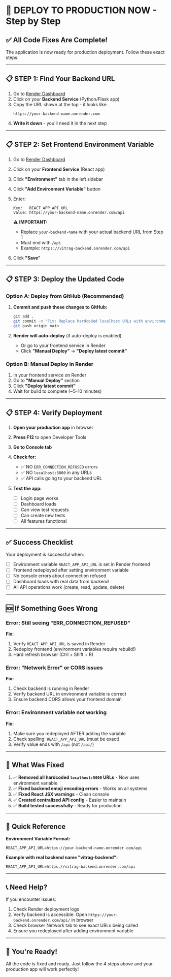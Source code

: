 # 🚀 DEPLOY TO PRODUCTION NOW - Step by Step

## ✅ All Code Fixes Are Complete!

The application is now ready for production deployment. Follow these exact steps:

---

## 📋 STEP 1: Find Your Backend URL

1. Go to [Render Dashboard](https://dashboard.render.com/)
2. Click on your **Backend Service** (Python/Flask app)
3. Copy the URL shown at the top - it looks like:
   ```
   https://your-backend-name.onrender.com
   ```
4. **Write it down** - you'll need it in the next step

---

## 📋 STEP 2: Set Frontend Environment Variable

1. Go to [Render Dashboard](https://dashboard.render.com/)
2. Click on your **Frontend Service** (React app)
3. Click **"Environment"** tab in the left sidebar
4. Click **"Add Environment Variable"** button
5. Enter:
   ```
   Key:   REACT_APP_API_URL
   Value: https://your-backend-name.onrender.com/api
   ```
   ⚠️ **IMPORTANT:** 
   - Replace `your-backend-name` with your actual backend URL from Step 1
   - Must end with `/api`
   - Example: `https://vitrag-backend.onrender.com/api`

6. Click **"Save"**

---

## 📋 STEP 3: Deploy the Updated Code

### Option A: Deploy from GitHub (Recommended)
1. **Commit and push these changes to GitHub:**
   ```bash
   git add .
   git commit -m "Fix: Replace hardcoded localhost URLs with environment variables for production"
   git push origin main
   ```

2. **Render will auto-deploy** (if auto-deploy is enabled)
   - Or go to your frontend service in Render
   - Click **"Manual Deploy"** → **"Deploy latest commit"**

### Option B: Manual Deploy in Render
1. In your frontend service on Render
2. Go to **"Manual Deploy"** section
3. Click **"Deploy latest commit"**
4. Wait for build to complete (~5-10 minutes)

---

## 📋 STEP 4: Verify Deployment

1. **Open your production app** in browser
2. **Press F12** to open Developer Tools
3. **Go to Console tab**
4. **Check for:**
   - ✅ NO `ERR_CONNECTION_REFUSED` errors
   - ✅ NO `localhost:5000` in any URLs
   - ✅ API calls going to your backend URL

5. **Test the app:**
   - [ ] Login page works
   - [ ] Dashboard loads
   - [ ] Can view test requests
   - [ ] Can create new tests
   - [ ] All features functional

---

## ✅ Success Checklist

Your deployment is successful when:
- [ ] Environment variable `REACT_APP_API_URL` is set in Render frontend
- [ ] Frontend redeployed after setting environment variable
- [ ] No console errors about connection refused
- [ ] Dashboard loads with real data from backend
- [ ] All API operations work (create, read, update, delete)

---

## 🆘 If Something Goes Wrong

### Error: Still seeing "ERR_CONNECTION_REFUSED"
**Fix:**
1. Verify `REACT_APP_API_URL` is saved in Render
2. Redeploy frontend (environment variables require rebuild!)
3. Hard refresh browser (Ctrl + Shift + R)

### Error: "Network Error" or CORS issues
**Fix:**
1. Check backend is running in Render
2. Verify backend URL in environment variable is correct
3. Ensure backend CORS allows your frontend domain

### Error: Environment variable not working
**Fix:**
1. Make sure you redeployed AFTER adding the variable
2. Check spelling: `REACT_APP_API_URL` (must be exact)
3. Verify value ends with `/api` (not `/api/`)

---

## 📝 What Was Fixed

1. ✅ **Removed all hardcoded `localhost:5000` URLs** - Now uses environment variable
2. ✅ **Fixed backend emoji encoding errors** - Works on all systems
3. ✅ **Fixed React JSX warnings** - Clean console
4. ✅ **Created centralized API config** - Easier to maintain
5. ✅ **Build tested successfully** - Ready for production

---

## 🎯 Quick Reference

**Environment Variable Format:**
```
REACT_APP_API_URL=https://your-backend-name.onrender.com/api
```

**Example with real backend name "vitrag-backend":**
```
REACT_APP_API_URL=https://vitrag-backend.onrender.com/api
```

---

## 📞 Need Help?

If you encounter issues:
1. Check Render deployment logs
2. Verify backend is accessible: Open `https://your-backend.onrender.com/api/` in browser
3. Check browser Network tab to see exact URLs being called
4. Ensure you redeployed after adding environment variable

---

## 🎉 You're Ready!

All the code is fixed and ready. Just follow the 4 steps above and your production app will work perfectly!

